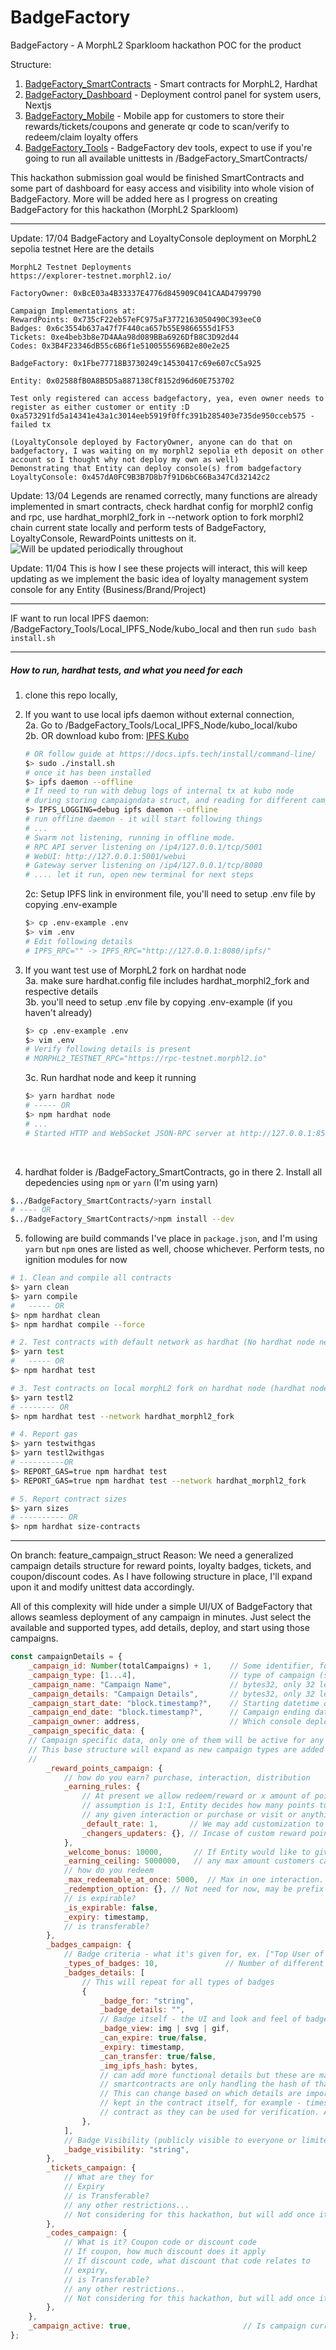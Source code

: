 # BadgeFactory

BadgeFactory - A MorphL2 Sparkloom hackathon POC for the product

Structure:

1. [BadgeFactory_SmartContracts](/BadgeFactory_SmartContracts/README.md) - Smart contracts for MorphL2, Hardhat
2. [BadgeFactory_Dashboard](/BadgeFactory_Dashboard/README.md) - Deployment control panel for system users, Nextjs
3. [BadgeFactory_Mobile](/BadgeFactory_Mobile/README.md) - Mobile app for customers to store their rewards/tickets/coupons and generate qr code to scan/verify to redeem/claim loyalty offers
4. [BadgeFactory_Tools](/BadgeFactory_Tools/README.md) - BadgeFactory dev tools, expect to use if you're going to run all available unittests in /BadgeFactory_SmartContracts/

This hackathon submission goal would be finished SmartContracts and some part of dashboard for easy access and visibility into whole vision of BadgeFactory.
More will be added here as I progress on creating BadgeFactory for this hackathon (MorphL2 Sparkloom)

---

Update: 17/04
BadgeFactory and LoyaltyConsole deployment on MorphL2 sepolia testnet
Here are the details

```
MorphL2 Testnet Deployments
https://explorer-testnet.morphl2.io/

FactoryOwner: 0xBcE03a4B33337E4776d845909C041CAAD4799790

Campaign Implementations at:
RewardPoints: 0x735cF22eb57eFC975aF3772163050490C393eeC0
Badges: 0x6c3554b637a47f7F440ca657b55E9866555d1F53
Tickets: 0xe4beb3b8e7D4AAa98d089BBa6926DfB8C3D92d44
Codes: 0x3B4F23346dB55c6B6f1e5100555696B2e80e2e25

BadgeFactory: 0x1Fbe77718B3730249c14530417c69e607cC5a925

Entity: 0x02588fB0A8B5D5a887138Cf8152d96d60E753702

Test only registered can access badgefactory, yea, even owner needs to register as either customer or entity :D
0xa573291fd5a14341e43a1c3014eeb5919f0ffc391b285403e735de950cceb575 - failed tx

(LoyaltyConsole deployed by FactoryOwner, anyone can do that on badgefactory, I was waiting on my morphl2 sepolia eth deposit on other account so I thought why not deploy my own as well)
Demonstrating that Entity can deploy console(s) from badgefactory
LoyaltyConsole: 0x457dA0FC9B3B7D8b7f91D6bC66Ba347Cd32142c2
```

Update: 13/04
Legends are renamed correctly, many functions are already implemented in smart contracts, check hardhat config for morphl2 config and rpc, use hardhat_morphl2_fork in --network option to fork morphl2 chain current state locally and perform tests of BadgeFactory, LoyaltyConsole, RewardPoints unittests on it.
![Will be updated periodically throughout](https://github.com/SolDev-HP/BadgeFactory/raw/main/assets/imgs/BadgeFactory-uml-flow.png)

Update: 11/04
This is how I see these projects will interact, this will keep updating as we implement the basic idea of loyalty management system console for any Entity (Business/Brand/Project)

---

IF want to run local IPFS daemon:
/BadgeFactory_Tools/Local_IPFS_Node/kubo_local and then run `sudo bash install.sh`

---

##### How to run, hardhat tests, and what you need for each

1. clone this repo locally,
2. If you want to use local ipfs daemon without external connection,<br/>
   2a. Go to /BadgeFactory_Tools/Local_IPFS_Node/kubo_local/kubo<br/>
   2b. OR download kubo from: [IPFS Kubo](https://docs.ipfs.tech/install/command-line/)<br/>

   ```bash
   # OR follow guide at https://docs.ipfs.tech/install/command-line/
   $> sudo ./install.sh
   # once it has been installed
   $> ipfs daemon --offline
   # If need to run with debug logs of internal tx at kubo node
   # during storing campaigndata struct, and reading for different campaing types
   $> IPFS_LOGGING=debug ipfs daemon --offline
   # run offline daemon - it will start following things
   # ...
   # Swarm not listening, running in offline mode.
   # RPC API server listening on /ip4/127.0.0.1/tcp/5001
   # WebUI: http://127.0.0.1:5001/webui
   # Gateway server listening on /ip4/127.0.0.1/tcp/8080
   # .... let it run, open new terminal for next steps
   ```

   2c: Setup IPFS link in environment file, you'll need to setup .env file by copying .env-example<br/>

   ```bash
   $> cp .env-example .env
   $> vim .env
   # Edit following details
   # IPFS_RPC="" -> IPFS_RPC="http://127.0.0.1:8080/ipfs/"
   ```

3. If you want test use of MorphL2 fork on hardhat node<br/>
   3a. make sure hardhat.config file includes hardhat_morphl2_fork and respective details<br/>
   3b. you'll need to setup .env file by copying .env-example (if you haven't already)<br/>

   ```bash
   $> cp .env-example .env
   $> vim .env
   # Verify following details is present
   # MORPHL2_TESTNET_RPC="https://rpc-testnet.morphl2.io"
   ```

   3c. Run hardhat node and keep it running<br/>

   ```bash
   $> yarn hardhat node
   # ----- OR
   $> npm hardhat node
   # ...
   # Started HTTP and WebSocket JSON-RPC server at http://127.0.0.1:8545/
   ```

   <br/>

4. hardhat folder is /BadgeFactory_SmartContracts, go in there 2. Install all depedencies using `npm` or `yarn` (I'm using yarn)

```bash
$../BadgeFactory_SmartContracts/>yarn install
# ---- OR
$../BadgeFactory_SmartContracts/>npm install --dev
```

5. following are build commands I've place in `package.json`, and I'm using `yarn` but `npm` ones are listed as well, choose whichever. Perform tests, no ignition modules for now

```bash
# 1. Clean and compile all contracts
$> yarn clean
$> yarn compile
#   ----- OR
$> npm hardhat clean
$> npm hardhat compile --force

# 2. Test contracts with default network as hardhat (No hardhat node needed)
$> yarn test
#   ----- OR
$> npm hardhat test

# 3. Test contracts on local morphL2 fork on hardhat node (hardhat node running)
$> yarn testl2
# -------- OR
$> npm hardhat test --network hardhat_morphl2_fork

# 4. Report gas
$> yarn testwithgas
$> yarn testl2withgas
# ----------OR
$> REPORT_GAS=true npm hardhat test
$> REPORT_GAS=true npm hardhat test --network hardhat_morphl2_fork

# 5. Report contract sizes
$> yarn sizes
# ---------- OR
$> npm hardhat size-contracts
```

---

On branch: feature_campaign_struct
Reason: We need a generalized campaign details structure for reward points, loyalty badges, tickets, and coupon/discount codes. As I have following structure in place, I'll expand upon it and modify unittest data accordingly.

All of this complexity will hide under a simple UI/UX of BadgeFactory that allows seamless deployment of any campaign in minutes. Just select the available and supported types, add details, deploy, and start using those campaigns.

```javascript
const campaignDetails = {
    _campaign_id: Number(totalCampaigns) + 1,    // Some identifier, for now we keep it total+1
    _campaign_type: [1...4],                     // type of campaign (selectable range [1, 4])
    _campaign_name: "Campaign Name",             // bytes32, only 32 letters ascii
    _campaign_details: "Campaign Details",       // bytes32, only 32 letters ascii
    _campaign_start_date: "block.timestamp?",    // Starting datetime of Campaign
    _campaign_end_date: "block.timestamp?",      // Campaign ending datetime
    _campaign_owner: address,                    // Which console deployed it
    _campaign_specific_data: {
    // Campaign specific data, only one of them will be active for any given campaign and its details
    // This base structure will expand as new campaign types are added
    //
        _reward_points_campaign: {
            // how do you earn? purchase, interaction, distribution
            _earning_rules: {
                // At present we allow redeem/reward or x amount of points
                // assumption is 1:1, Entity decides how many points to assign for
                // any given interaction or purchase or visit or anything reward worthy
                _default_rate: 1,       // We may add customization to change this
                _changers_updaters: {}, // Incase of custom reward points redeem/reward rule need
            },
            _welcome_bonus: 10000,       // If Entity would like to give them welcome bonus as soon as they(customers) subscribe or register themselves
            _earning_ceiling: 5000000,   // any max amount customers can obtain before hiting ceiling
            // how do you redeem
            _max_redeemable_at_once: 5000,  // Max in one interaction. can be 0 for any amount allowed
            _redemption_option: {}, // Not need for now, may be prefix points->product kind of thing
            // is expirable?
            _is_expirable: false,
            _expiry: timestamp,
            // is transferable?
        },
        _badges_campaign: {
            // Badge criteria - what it's given for, ex. ["Top User of the Day/Week/Month/Year" or something :D]
            _types_of_badges: 10,               // Number of different types of badges (in view and their utility decided by Entity)
            _badges_details: [
                // This will repeat for all types of badges
                {
                    _badge_for: "string",
                    _badge_details: "",
                    // Badge itself - the UI and look and feel of badge (image or gif or svg -> ipfs)
                    _badge_view: img | svg | gif,
                    _can_expire: true/false,
                    _expiry: timestamp,
                    _can_transfer: true/false,
                    _img_ipfs_hash: bytes,
                    // can add more functional details but these are mainly for UI/UX
                    // smartcontracts are only handling the hash of that ipfs data
                    // This can change based on which details are important enough to be
                    // kept in the contract itself, for example - timestamps seem they belong on
                    // contract as they can be used for verification. And more..
                },
            ],
            // Badge Visibility (publicly visible to everyone or limited visibility)
            _badge_visibility: "string",
        },
        _tickets_campaign: {
            // What are they for
            // Expiry
            // is Transferable?
            // any other restrictions...
            // Not considering for this hackathon, but will add once it's done
        },
        _codes_campaign: {
            // What is it? Coupon code or discount code
            // If coupon, how much discount does it apply
            // If discount code, what discount that code relates to
            // expiry,
            // is Transferable?
            // any other restrictions..
            // Not considering for this hackathon, but will add once it's done.
        },
    },
    _campaign_active: true,                         // Is campaign currently active
};
```
